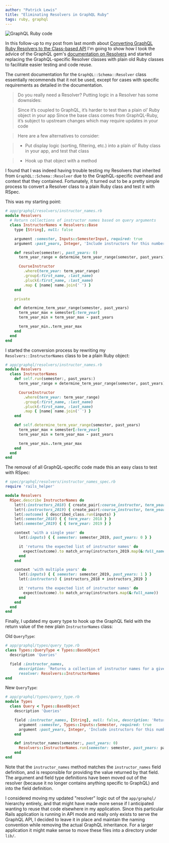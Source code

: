 ```yaml
---
author: "Patrick Lewis"
title: "Eliminating Resolvers in GraphQL Ruby"
tags: ruby, graphql
---
```


<img src="/blog/2019/03/29/eliminating-resolvers-in-graphql-ruby/banner.png" alt="GraphQL Ruby code" />

In this follow-up to my post from last month about [Converting GraphQL Ruby Resolvers to the Class-based API](https://www.endpoint.com/blog/2019/02/28/converting-graphql-ruby-resolvers-to-the-class-based-api) I'm going to show how I took the advice of the GraphQL gem's [documentation on Resolvers](https://graphql-ruby.org/fields/resolvers.html) and started replacing the GraphQL-specific Resolver classes with plain old Ruby classes to facilitate easier testing and code reuse.

The current documentation for the `GraphQL::Schema::Resolver` class essentially recommends that it not be used, except for cases with specific requirements as detailed in the documentation.

> Do you really need a Resolver? Putting logic in a Resolver has some downsides:

> Since it’s coupled to GraphQL, it’s harder to test than a plain ol’ Ruby object in your app
> Since the base class comes from GraphQL-Ruby, it’s subject to upstream changes which may require updates in your code

> Here are a few alternatives to consider:

> * Put display logic (sorting, filtering, etc.) into a plain ol’ Ruby class in your app, and test that class

> * Hook up that object with a method

I found that I was indeed having trouble testing my Resolvers that inherited from `GraphQL::Schema::Resolver` due to the GraphQL-specific overhead and context that they contained. Fortunately, it turned out to be a pretty simple process to convert a Resolver class to a plain Ruby class and test it with RSpec.

This was my starting point:

```ruby
# app/graphql/resolvers/instructor_names.rb
module Resolvers
  # Return collections of instructor names based on query arguments
  class InstructorNames < Resolvers::Base
    type [String], null: false

    argument :semester, Inputs::SemesterInput, required: true
    argument :past_years, Integer, 'Include instructors for this number of past years', required: false

    def resolve(semester:, past_years: 0)
      term_year_range = determine_term_year_range(semester, past_years)

      CourseInstructor
        .where(term_year: term_year_range)
        .group(:first_name, :last_name)
        .pluck(:first_name, :last_name)
        .map { |name| name.join(' ') }
    end

    private

    def determine_term_year_range(semester, past_years)
      term_year_max = semester[:term_year]
      term_year_min = term_year_max - past_years

      term_year_min..term_year_max
    end
  end
end
```

I started the conversion process by rewriting my `Resolvers::InstructorNames` class to be a plain Ruby object:

```ruby
# app/graphql/resolvers/instructor_names.rb
module Resolvers
  class InstructorNames
    def self.run(semester:, past_years:)
      term_year_range = determine_term_year_range(semester, past_years)

      CourseInstructor
        .where(term_year: term_year_range)
        .group(:first_name, :last_name)
        .pluck(:first_name, :last_name)
        .map { |name| name.join(' ') }
    end

    def self.determine_term_year_range(semester, past_years)
      term_year_max = semester[:term_year]
      term_year_min = term_year_max - past_years

      term_year_min..term_year_max
    end
  end
end
```

The removal of all GraphQL-specific code made this an easy class to test with RSpec:

```ruby
# spec/graphql/resolvers/instructor_names_spec.rb
require 'rails_helper'

module Resolvers
  RSpec.describe InstructorNames do
    let!(:instructors_2018) { create_pair(:course_instructor, term_year: semester_2018[:term_year]) }
    let!(:instructors_2019) { create_pair(:course_instructor, term_year: semester_2019[:term_year]) }
    let(:outcome) { described_class.run(inputs) }
    let(:semester_2018) { { term_year: 2018 } }
    let(:semester_2019) { { term_year: 2019 } }

    context 'with a single year' do
      let(:inputs) { { semester: semester_2019, past_years: 0 } }

      it 'returns the expected list of instructor names' do
        expect(outcome).to match_array(instructors_2019.map(&:full_name))
      end
    end

    context 'with multiple years' do
      let(:inputs) { { semester: semester_2019, past_years: 1 } }
      let(:instructors) { instructors_2018 + instructors_2019 }

      it 'returns the expected list of instructor names' do
        expect(outcome).to match_array(instructors.map(&:full_name))
      end
    end
  end
end
```

Finally, I updated my query type to hook up the GraphQL field with the return value of the new plain `InstructorNames` class:

Old `QueryType`:

```ruby
# app/graphql/types/query_type.rb
class Types::QueryType < Types::BaseObject
  description 'Queries'

  field :instructor_names,
      description: 'Returns a collection of instructor names for a given range of years',
      resolver: Resolvers::InstructorNames
end
```

New `QueryType`:

```ruby
# app/graphql/types/query_type.rb
module Types
  class Query < Types::BaseObject
    description 'Queries'

    field :instructor_names, [String], null: false, description: 'Returns a collection of instructor names for a given range of years' do
      argument :semester, Types::Inputs::Semester, required: true
      argument :past_years, Integer, 'Include instructors for this number of past years', required: false
    end

    def instructor_names(semester:, past_years: 0)
      Resolvers::InstructorNames.run(semester: semester, past_years: past_years)
    end
end
```

Note that the `instructor_names` method matches the `instructor_names` field definition, and is responsible for providing the value returned by that field. The argument and field type definitions have been moved out of the resolver (because it no longer contains anything specific to GraphQL) and into the field definition.

I considered moving my updated "resolver" logic out of the `app/graphql/` hierarchy entirely, and that might have made more sense if I anticipated wanting to reuse that code elsewhere in my application. Since this particular Rails application is running in API mode and really only exists to serve the GraphQL API, I decided to leave it in place and maintain the naming convention while removing the actual GraphQL inheritance. For a larger application it might make sense to move these files into a directory under `lib/`.